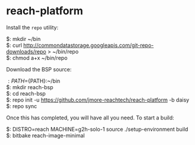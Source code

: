 reach-platform
==============

Install the `repo` utility:

$: mkdir ~/bin  
$: curl http://commondatastorage.googleapis.com/git-repo-downloads/repo > ~/bin/repo  
$: chmod a+x ~/bin/repo  

Download the BSP source:

$: PATH=${PATH}:~/bin  
$: mkdir reach-bsp  
$: cd reach-bsp  
$: repo init -u https://github.com/jmore-reachtech/reach-platform -b daisy  
$: repo sync  

Once this has completed, you will have all you need. To start a build:

$: DISTRO=reach MACHINE=g2h-solo-1 source ./setup-environment build  
$: bitbake reach-image-minimal
